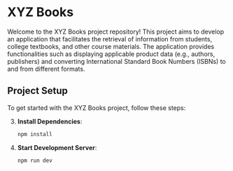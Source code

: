 # XYZ Books

Welcome to the XYZ Books project repository! This project aims to develop an application that facilitates the retrieval of information from students, college textbooks, and other course materials. The application provides functionalities such as displaying applicable product data (e.g., authors, publishers) and converting International Standard Book Numbers (ISBNs) to and from different formats.

## Project Setup

To get started with the XYZ Books project, follow these steps:
   
3. **Install Dependencies**:
   ``` bash
   npm install
   ```

4. **Start Development Server**:
   ``` bash
   npm run dev
   ```

